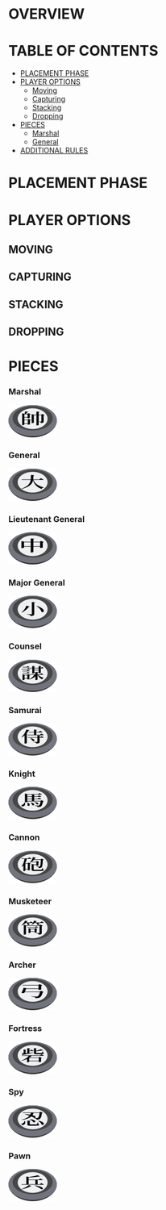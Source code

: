 # OVERVIEW

# TABLE OF CONTENTS
- [PLACEMENT PHASE](#placement-phase)
- [PLAYER OPTIONS](#player-options)
  - [Moving](#moving)
  - [Capturing](#capturing)
  - [Stacking](#stacking)
  - [Dropping](#dropping)
- [PIECES](#pieces)
  - [Marshal](#marshal)
  - [General](#general)
- [ADDITIONAL RULES](#additional-rules)

# PLACEMENT PHASE

# PLAYER OPTIONS

## MOVING

## CAPTURING

## STACKING

## DROPPING

# PIECES

### Marshal
![](res/ruleset/piece_marshal.png) 

### General
![](res/ruleset/piece_general.png) 

### Lieutenant General
![](res/ruleset/piece_lt_gen.png)

### Major General
![](res/ruleset/piece_maj_gen.png)

### Counsel
![](res/ruleset/piece_counsel.png)

### Samurai
![](res/ruleset/piece_samurai.png)

### Knight
![](res/ruleset/piece_knight.png)

### Cannon
![](res/ruleset/piece_cannon.png)

### Musketeer
![](res/ruleset/piece_musketeer.png)

### Archer
![](res/ruleset/piece_archer.png)

### Fortress
![](res/ruleset/piece_fortress.png)

### Spy
![](res/ruleset/piece_spy.png)

### Pawn
![](res/ruleset/piece_pawn.png)

